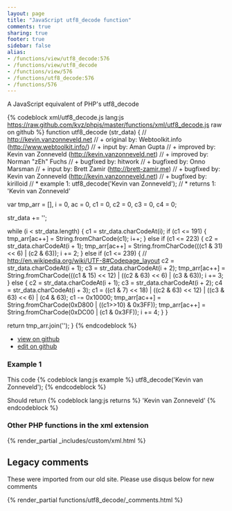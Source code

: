 ```yaml
---
layout: page
title: "JavaScript utf8_decode function"
comments: true
sharing: true
footer: true
sidebar: false
alias:
- /functions/view/utf8_decode:576
- /functions/view/utf8_decode
- /functions/view/576
- /functions/utf8_decode:576
- /functions/576
---
```

<!-- Generated by Rakefile:build -->
A JavaScript equivalent of PHP's utf8_decode

{% codeblock xml/utf8_decode.js lang:js https://raw.github.com/kvz/phpjs/master/functions/xml/utf8_decode.js raw on github %}
function utf8_decode (str_data) {
  // http://kevin.vanzonneveld.net
  // +   original by: Webtoolkit.info (http://www.webtoolkit.info/)
  // +      input by: Aman Gupta
  // +   improved by: Kevin van Zonneveld (http://kevin.vanzonneveld.net)
  // +   improved by: Norman "zEh" Fuchs
  // +   bugfixed by: hitwork
  // +   bugfixed by: Onno Marsman
  // +      input by: Brett Zamir (http://brett-zamir.me)
  // +   bugfixed by: Kevin van Zonneveld (http://kevin.vanzonneveld.net)
  // +   bugfixed by: kirilloid
  // *     example 1: utf8_decode('Kevin van Zonneveld');
  // *     returns 1: 'Kevin van Zonneveld'

  var tmp_arr = [],
    i = 0,
    ac = 0,
    c1 = 0,
    c2 = 0,
    c3 = 0,
    c4 = 0;

  str_data += '';

  while (i < str_data.length) {
    c1 = str_data.charCodeAt(i);
    if (c1 <= 191) {
      tmp_arr[ac++] = String.fromCharCode(c1);
      i++;
    } else if (c1 <= 223) {
      c2 = str_data.charCodeAt(i + 1);
      tmp_arr[ac++] = String.fromCharCode(((c1 & 31) << 6) | (c2 & 63));
      i += 2;
    } else if (c1 <= 239) {
      // http://en.wikipedia.org/wiki/UTF-8#Codepage_layout
      c2 = str_data.charCodeAt(i + 1);
      c3 = str_data.charCodeAt(i + 2);
      tmp_arr[ac++] = String.fromCharCode(((c1 & 15) << 12) | ((c2 & 63) << 6) | (c3 & 63));
      i += 3;
    } else {
      c2 = str_data.charCodeAt(i + 1);
      c3 = str_data.charCodeAt(i + 2);
      c4 = str_data.charCodeAt(i + 3);
      c1 = ((c1 & 7) << 18) | ((c2 & 63) << 12) | ((c3 & 63) << 6) | (c4 & 63);
      c1 -= 0x10000;
      tmp_arr[ac++] = String.fromCharCode(0xD800 | ((c1>>10) & 0x3FF));
      tmp_arr[ac++] = String.fromCharCode(0xDC00 | (c1 & 0x3FF));
      i += 4;
    }
  }

  return tmp_arr.join('');
}
{% endcodeblock %}

 - [view on github](https://github.com/kvz/phpjs/blob/master/functions/xml/utf8_decode.js)
 - [edit on github](https://github.com/kvz/phpjs/edit/master/functions/xml/utf8_decode.js)

### Example 1
This code
{% codeblock lang:js example %}
utf8_decode('Kevin van Zonneveld');
{% endcodeblock %}

Should return
{% codeblock lang:js returns %}
'Kevin van Zonneveld'
{% endcodeblock %}


### Other PHP functions in the xml extension
{% render_partial _includes/custom/xml.html %}
## Legacy comments
These were imported from our old site. Please use disqus below for new comments
<div style="overflow-y: scroll; max-height: 500px;">
{% render_partial functions/utf8_decode/_comments.html %}
</div>
